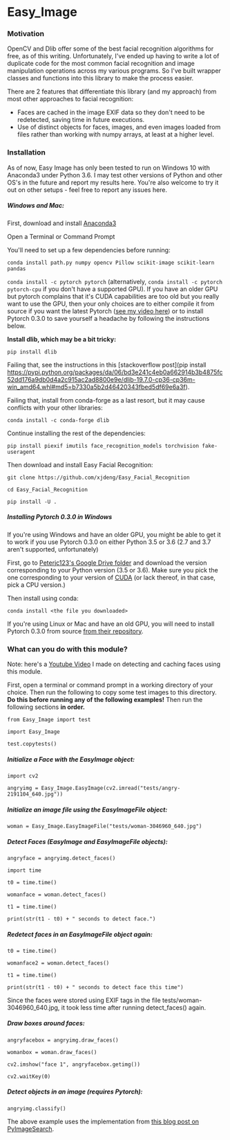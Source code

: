 # Easy_Image

### Motivation

OpenCV and Dlib offer some of the best facial recognition algorithms for free, as of this writing.  Unfortunately, I've ended up having to write a lot of duplicate code for the most common facial recognition and image manipulation operations across my various programs.  So I've built wrapper classes and functions into this library to make the process easier.

There are 2 features that differentiate this library (and my approach) from most other approaches to facial recognition:

- Faces are cached in the image EXIF data so they don't need to be redetected, saving time in future executions.
- Use of distinct objects for faces, images, and even images loaded from files rather than working with numpy arrays, at least at a higher level.

### Installation

As of now, Easy Image has only been tested to run on Windows 10 with Anaconda3 under Python 3.6.  I may test other versions of Python and other OS's in the future and report my results here.  You're also welcome to try it out on other setups - feel free to report any issues here.

##### Windows and Mac:

First, download and install [Anaconda3](https://www.anaconda.com/download/)

Open a Terminal or Command Prompt

You'll need to set up a few dependencies before running:

`conda install path.py numpy opencv Pillow scikit-image scikit-learn pandas`

```conda install -c pytorch pytorch``` (alternatively, ```conda install -c pytorch pytorch-cpu``` if you don't have a supported GPU).  If you have an older GPU but pytorch complains that it's CUDA capabilities are too old but you really want to use the GPU, then your only choices are to either compile it from source if you want the latest Pytorch ([see my video here](https://www.youtube.com/watch?v=sGWLjbn5cgs)) or to install Pytorch 0.3.0 to save yourself a headache by following the instructions below.

**Install dlib, which may be a bit tricky:**

```pip install dlib```

Failing that, see the instructions in this [stackoverflow post](pip install https://pypi.python.org/packages/da/06/bd3e241c4eb0a662914b3b4875fc52dd176a9db0d4a2c915ac2ad8800e9e/dlib-19.7.0-cp36-cp36m-win_amd64.whl#md5=b7330a5b2d46420343fbed5df69e6a3f).

Failing that, install from conda-forge as a last resort, but it may cause conflicts with your other libraries:

```conda install -c conda-forge dlib```

Continue installing the rest of the dependencies:

`pip install piexif imutils face_recognition_models torchvision fake-useragent`

Then download and install Easy Facial Recognition:

`git clone https://github.com/xjdeng/Easy_Facial_Recognition`

`cd Easy_Facial_Recognition`

`pip install -U .`

##### Installing Pytorch 0.3.0 in Windows

If you're using Windows and have an older GPU, you might be able to get it to work if you use Pytorch 0.3.0 on either Python 3.5 or 3.6 (2.7 and 3.7 aren't supported, unfortunately)

First, go to [Peterjc123's Google Drive folder](https://drive.google.com/drive/folders/0B-X0-FlSGfCYdTNldW02UGl4MXM) and download the version corresponding to your Python version (3.5 or 3.6).  Make sure you pick the one corresponding to your version of [CUDA](https://developer.nvidia.com/cuda-90-download-archive) (or lack thereof, in that case, pick a CPU version.)

Then install using conda:

```conda install <the file you downloaded>```

If you're using Linux or Mac and have an old GPU, you will need to install Pytorch 0.3.0 from source [from their repository](https://github.com/pytorch/pytorch).

### What can you do with this module?

Note: here's a [Youtube Video](https://www.youtube.com/watch?v=OVtqR4F4z8I) I made on detecting and caching faces using this module.

First, open a terminal or command prompt in a working directory of your choice.  Then run the following to copy some test images to this directory.  **Do this before running any of the following examples!**  Then run the following sections **in order.**

`from Easy_Image import test`

`import Easy_Image`

`test.copytests()`

##### Initialize a Face with the EasyImage object:

`import cv2`

`angryimg = Easy_Image.EasyImage(cv2.imread("tests/angry-2191104_640.jpg"))`

##### Initialize an image file using the EasyImageFile object:

`woman = Easy_Image.EasyImageFile("tests/woman-3046960_640.jpg")`

##### Detect Faces (EasyImage and EasyImageFile objects):

`angryface = angryimg.detect_faces()`

`import time`

`t0 = time.time()`

`womanface = woman.detect_faces()`

`t1 = time.time()`

`print(str(t1 - t0) + " seconds to detect face.")`

##### Redetect faces in an EasyImageFile object again:

`t0 = time.time()`

`womanface2 = woman.detect_faces()`

`t1 = time.time()`

`print(str(t1 - t0) + " seconds to detect face this time")`

Since the faces were stored using EXIF tags in the file tests/woman-3046960_640.jpg, it took less time after running detect_faces() again.

##### Draw boxes around faces:

`angryfacebox = angryimg.draw_faces()`

`womanbox = woman.draw_faces()`

`cv2.imshow("face 1", angryfacebox.getimg())`

`cv2.waitKey(0)`

##### Detect objects in an image (requires Pytorch):

```
angryimg.classify()
```

The above example uses the implementation from [this blog post on PyImageSearch](https://www.pyimagesearch.com/2017/03/20/imagenet-vggnet-resnet-inception-xception-keras/).

